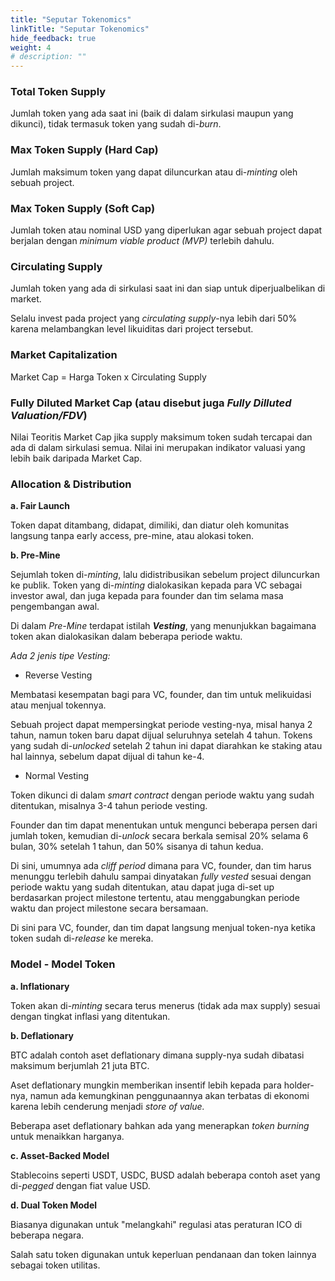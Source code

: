 ```yaml
---
title: "Seputar Tokenomics"
linkTitle: "Seputar Tokenomics"
hide_feedback: true
weight: 4
# description: ""
---
```


### **Total Token Supply**

Jumlah token yang ada saat ini (baik di dalam sirkulasi maupun yang dikunci), tidak termasuk token yang sudah di-*burn*.

### **Max Token Supply (Hard Cap)**

Jumlah maksimum token yang dapat diluncurkan atau di-*minting* oleh sebuah project.

### **Max Token Supply (Soft Cap)**

Jumlah token atau nominal USD yang diperlukan agar sebuah project dapat berjalan dengan *minimum viable product (MVP)* terlebih dahulu.

### **Circulating Supply**

Jumlah token yang ada di sirkulasi saat ini dan siap untuk diperjualbelikan di market.

Selalu invest pada project yang *circulating supply*-nya lebih dari 50% karena melambangkan level likuiditas dari project tersebut.

### **Market Capitalization**

Market Cap = Harga Token x Circulating Supply

### **Fully Diluted Market Cap (atau disebut juga *Fully Dilluted Valuation/FDV*)**

Nilai Teoritis Market Cap jika supply maksimum token sudah tercapai dan ada di dalam sirkulasi semua. Nilai ini merupakan indikator valuasi yang lebih baik daripada Market Cap.

### **Allocation & Distribution**

**a. Fair Launch**

Token dapat ditambang, didapat, dimiliki, dan diatur oleh komunitas langsung tanpa early access, pre-mine, atau alokasi token.

**b. Pre-Mine**

Sejumlah token di-*minting*, lalu didistribusikan sebelum project diluncurkan ke publik. Token yang di-*minting* dialokasikan kepada para VC sebagai investor awal, dan juga kepada para founder dan tim selama masa pengembangan awal.

Di dalam *Pre-Mine* terdapat istilah ***Vesting***, yang menunjukkan bagaimana token akan dialokasikan dalam beberapa periode waktu.

*Ada 2 jenis tipe Vesting:*

* Reverse Vesting

Membatasi kesempatan bagi para VC, founder, dan tim untuk melikuidasi atau menjual tokennya.

Sebuah project dapat mempersingkat periode vesting-nya, misal hanya 2 tahun, namun token baru dapat dijual seluruhnya setelah 4 tahun. Tokens yang sudah di-*unlocked* setelah 2 tahun ini dapat diarahkan ke staking atau hal lainnya, sebelum dapat dijual di tahun ke-4.

* Normal Vesting

Token dikunci di dalam *smart contract* dengan periode waktu yang sudah ditentukan, misalnya 3-4 tahun periode vesting.

Founder dan tim dapat menentukan untuk mengunci beberapa persen dari jumlah token, kemudian di-*unlock* secara berkala semisal 20% selama 6 bulan, 30% setelah 1 tahun, dan 50% sisanya di tahun kedua.

Di sini, umumnya ada *cliff period* dimana para VC, founder, dan tim harus menunggu terlebih dahulu sampai dinyatakan *fully vested* sesuai dengan periode waktu yang sudah ditentukan, atau dapat juga di-set up berdasarkan project milestone tertentu, atau menggabungkan periode waktu dan project milestone secara bersamaan.

Di sini para VC, founder, dan tim dapat langsung menjual token-nya ketika token sudah di-*release* ke mereka.

### **Model - Model Token**

**a. Inflationary**

Token akan di-*minting* secara terus menerus (tidak ada max supply) sesuai dengan tingkat inflasi yang ditentukan.

**b. Deflationary**

BTC adalah contoh aset deflationary dimana supply-nya sudah dibatasi maksimum berjumlah 21 juta BTC.

Aset deflationary mungkin memberikan insentif lebih kepada para holder-nya, namun ada kemungkinan penggunaannya akan terbatas di ekonomi karena lebih cenderung menjadi *store of value.*

Beberapa aset deflationary bahkan ada yang menerapkan *token burning* untuk menaikkan harganya.

**c. Asset-Backed Model**

Stablecoins seperti USDT, USDC, BUSD adalah beberapa contoh aset yang di-*pegged* dengan fiat value USD.

**d. Dual Token Model**

Biasanya digunakan untuk "melangkahi" regulasi atas peraturan ICO di beberapa negara. 

Salah satu token digunakan untuk keperluan pendanaan dan token lainnya sebagai token utilitas.